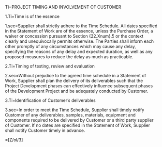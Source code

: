 
Ti=PROJECT TIMING AND INVOLVEMENT OF CUSTOMER

1.Ti=Time is of the essence

1.sec=Supplier shall strictly adhere to the Time Schedule. All dates specified in the Statement of Work are of the essence, unless the Purchase Order, a waiver or concession pursuant to Section {22.Xnum}.5 or the context clearly and unequivocally permits otherwise. The Parties shall inform each other promptly of any circumstances which may cause any delay, specifying the reasons of any delay and expected duration, as well as any proposed measures to reduce the delay as much as practicable.

2.Ti=Timing of testing, review and evaluation

2.sec=Without prejudice to the agreed time schedule in a Statement of Work, Supplier shall plan the delivery of its deliverables such that the Project Development phases can effectively influence subsequent phases of the Development Project and be adequately conducted by Customer.

3.Ti=Identification of Customer’s deliverables

3.sec=In order to meet the Time Schedule, Supplier shall timely notify Customer of any deliverables, samples, materials, equipment and components required to be delivered by Customer or a third party supplier of Customer. If no dates are specified in the Statement of Work, Supplier shall notify Customer timely in advance.

=[Z/ol/3]
